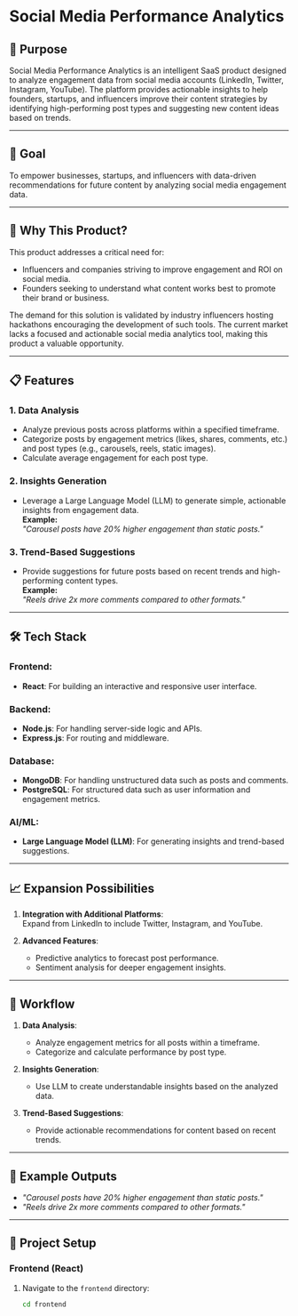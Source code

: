 # Social Media Performance Analytics

## 🚀 Purpose  
Social Media Performance Analytics is an intelligent SaaS product designed to analyze engagement data from social media accounts (LinkedIn, Twitter, Instagram, YouTube). The platform provides actionable insights to help founders, startups, and influencers improve their content strategies by identifying high-performing post types and suggesting new content ideas based on trends.

---

## 🎯 Goal  
To empower businesses, startups, and influencers with data-driven recommendations for future content by analyzing social media engagement data.

---

## 🧐 Why This Product?  
This product addresses a critical need for:  
- Influencers and companies striving to improve engagement and ROI on social media.  
- Founders seeking to understand what content works best to promote their brand or business.  

The demand for this solution is validated by industry influencers hosting hackathons encouraging the development of such tools. The current market lacks a focused and actionable social media analytics tool, making this product a valuable opportunity.

---

## 📋 Features  
### 1. **Data Analysis**
- Analyze previous posts across platforms within a specified timeframe.
- Categorize posts by engagement metrics (likes, shares, comments, etc.) and post types (e.g., carousels, reels, static images).
- Calculate average engagement for each post type.

### 2. **Insights Generation**
- Leverage a Large Language Model (LLM) to generate simple, actionable insights from engagement data.  
  **Example:**  
  *"Carousel posts have 20% higher engagement than static posts."*

### 3. **Trend-Based Suggestions**
- Provide suggestions for future posts based on recent trends and high-performing content types.  
  **Example:**  
  *"Reels drive 2x more comments compared to other formats."*

---

## 🛠️ Tech Stack  
### Frontend:
- **React**: For building an interactive and responsive user interface.

### Backend:
- **Node.js**: For handling server-side logic and APIs.  
- **Express.js**: For routing and middleware.

### Database:
- **MongoDB**: For handling unstructured data such as posts and comments.  
- **PostgreSQL**: For structured data such as user information and engagement metrics.

### AI/ML:
- **Large Language Model (LLM)**: For generating insights and trend-based suggestions.

---

## 📈 Expansion Possibilities  
1. **Integration with Additional Platforms**:  
   Expand from LinkedIn to include Twitter, Instagram, and YouTube.

2. **Advanced Features**:  
   - Predictive analytics to forecast post performance.  
   - Sentiment analysis for deeper engagement insights.  

---

## 🔄 Workflow  
1. **Data Analysis**:
   - Analyze engagement metrics for all posts within a timeframe.  
   - Categorize and calculate performance by post type.  

2. **Insights Generation**:
   - Use LLM to create understandable insights based on the analyzed data.  

3. **Trend-Based Suggestions**:
   - Provide actionable recommendations for content based on recent trends.  

---

## 📝 Example Outputs  
- *"Carousel posts have 20% higher engagement than static posts."*  
- *"Reels drive 2x more comments compared to other formats."*

---

## 🧱 Project Setup  

### Frontend (React)
1. Navigate to the `frontend` directory:  
   ```bash
   cd frontend
